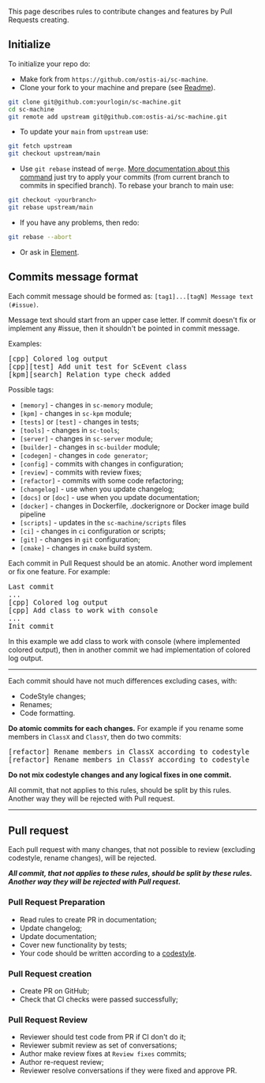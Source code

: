 This page describes rules to contribute changes and features by Pull Requests creating.

## Initialize

To initialize your repo do:

* Make fork from `https://github.com/ostis-ai/sc-machine`.
* Clone your fork to your machine and prepare (see [Readme](https://github.com/ostis-ai/sc-machine)).

```sh
git clone git@github.com:yourlogin/sc-machine.git
cd sc-machine
git remote add upstream git@github.com:ostis-ai/sc-machine.git
```

* To update your `main` from `upstream` use:

```sh
git fetch upstream
git checkout upstream/main
```

* Use `git rebase` instead of `merge`. [More documentation about this command](https://git-scm.com/docs/git-rebase)
just try to apply your commits (from current branch to commits in specified branch). To rebase your branch to main use:

```sh
git checkout <yourbranch>
git rebase upstream/main
```

* If you have any problems, then redo:

```sh
git rebase --abort
```

* Or ask in [Element](https://app.element.io/index.html#/room/#ostis_tech_support:matrix.org).

## Commits message format

Each commit message should be formed as: `[tag1]...[tagN] Message text (#issue)`.

Message text should start from an upper case letter. If commit doesn't fix or implement any #issue, then it shouldn't 
be pointed in commit message.

Examples:
<pre>
[cpp] Colored log output
[cpp][test] Add unit test for ScEvent class
[kpm][search] Relation type check added
</pre>

Possible tags:

  * `[memory]` - changes in `sc-memory` module;
  * `[kpm]` - changes in `sc-kpm` module;
  * `[tests]` or `[test]` - changes in tests;
  * `[tools]` - changes in `sc-tools`;
  * `[server]` - changes in `sc-server` module;
  * `[builder]` - changes in `sc-builder` module;
  * `[codegen]` - changes in `code generator`;
  * `[config]` - commits with changes in configuration;
  * `[review]` - commits with review fixes;
  * `[refactor]` - commits with some code refactoring;
  * `[changelog]` - use when you update changelog;
  * `[docs]` or `[doc]` - use when you update documentation;
  * `[docker]` - changes in Dockerfile, .dockerignore or Docker image build pipeline
  * `[scripts]` - updates in the `sc-machine/scripts` files
  * `[ci]` - changes in `ci` configuration or scripts;
  * `[git]` - changes in `git` configuration;
  * `[cmake]` - changes in `cmake` build system.

Each commit in Pull Request should be an atomic. Another word implement or fix one feature. For example:
<pre>
Last commit
...
[cpp] Colored log output
[cpp] Add class to work with console
...
Init commit
</pre>

In this example we add class to work with console (where implemented colored output), then in another commit we had 
implementation of colored log output.

***
Each commit should have not much differences excluding cases, with:

  * CodeStyle changes; 
  * Renames; 
  * Code formatting.

**Do atomic commits for each changes.** For example if you rename some members in `ClassX` and `ClassY`, then do two commits:
<pre>
[refactor] Rename members in ClassX according to codestyle
[refactor] Rename members in ClassY according to codestyle
</pre>

**Do not mix codestyle changes and any logical fixes in one commit.**

All commit, that not applies to this rules, should be split by this rules. Another way they will be rejected with Pull request.

***
## Pull request

Each pull request with many changes, that not possible to review (excluding codestyle, rename changes), will be rejected.

_**All commit, that not applies to these rules, should be split by these rules. Another way they will be rejected with Pull request.**_

### Pull Request Preparation

 - Read rules to create PR in documentation;
 - Update changelog;
 - Update documentation;
 - Cover new functionality by tests;
 - Your code should be written according to a [codestyle](docs/dev/codestyle.md).

### Pull Request creation

 - Create PR on GitHub;
 - Check that CI checks were passed successfully;

### Pull Request Review

 - Reviewer should test code from PR if CI don't do it;
 - Reviewer submit review as set of conversations;
 - Author make review fixes at `Review fixes` commits;
 - Author re-request review;
 - Reviewer resolve conversations if they were fixed and approve PR.

